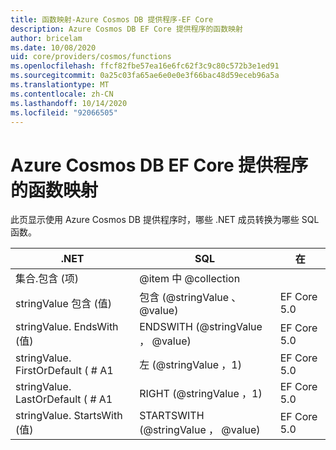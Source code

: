 ```yaml
---
title: 函数映射-Azure Cosmos DB 提供程序-EF Core
description: Azure Cosmos DB EF Core 提供程序的函数映射
author: bricelam
ms.date: 10/08/2020
uid: core/providers/cosmos/functions
ms.openlocfilehash: ffcf82fbe57ea16e6fc62f3c9c80c572b3e1ed91
ms.sourcegitcommit: 0a25c03fa65ae6e0e0e3f66bac48d59eceb96a5a
ms.translationtype: MT
ms.contentlocale: zh-CN
ms.lasthandoff: 10/14/2020
ms.locfileid: "92066505"
---
```

# <a name="function-mappings-of-the-azure-cosmos-db-ef-core-provider"></a>Azure Cosmos DB EF Core 提供程序的函数映射

此页显示使用 Azure Cosmos DB 提供程序时，哪些 .NET 成员转换为哪些 SQL 函数。

.NET                          | SQL                              | 在
----------------------------- | -------------------------------- | --------
集合.包含 (项)      | @item 中 @collection
stringValue 包含 (值)    | 包含 (@stringValue 、 @value)    | EF Core 5.0
stringValue. EndsWith (值)    | ENDSWITH (@stringValue ， @value)    | EF Core 5.0
stringValue. FirstOrDefault ( # A1  | 左 (@stringValue ，1)             | EF Core 5.0
stringValue. LastOrDefault ( # A1   | RIGHT (@stringValue ，1)            | EF Core 5.0
stringValue. StartsWith (值)  | STARTSWITH (@stringValue ， @value)  | EF Core 5.0
